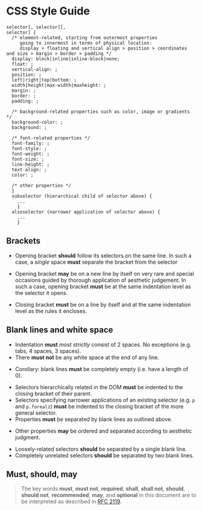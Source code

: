 CSS Style Guide
===============

    selector[, selector][,
    selector] {
      /* element-related, starting from outermost properties
         going to innermost in terms of physical location:
         display > floating and vertical align > position > coordinates and size > margin > border > padding */
      display: block|inline|inline-block|none;
      float: ;
      vertical-align: ;
      position: ;
      left|right|top|bottom: ;
      width|height|max-width|maxheight: ;
      margin: ;
      border: ;
      padding: ;
    
      /* background-related properties such as color, image or gradients */
      background-color: ;
      background: ;
    
      /* font-related properties */
      font-family: ;
      font-style: ;
      font-weight: ;
      font-size: ;
      line-height: ;
      text-align: ;
      color: ;
      
      /* other properties */
      }
      subselector (hierarchical child of selector above) {
        ...
        }
      alsoselector (narrower application of selector above) {
        ...
        }


Brackets
--------

* Opening bracket **should** follow its selectors on the same line.
  In such a case, a _single_ space **must** separate the bracket from the selector
- Opening bracket **may** be on a new line by itself on very rare and
  special occasions guided by thorough application of aesthetic judgement.
  In such a case, opening bracket **must** be at the same indentation level as the selector it opens.
* Closing bracket **must** be on a line by itself and at the same indentation level as the rules it encloses.      


Blank lines and white space
-----

* Indentation **must** _most strictly_ consist of 2 spaces. No exceptions (e.g. tabs, 4 spaces, 3 spaces).
* There **must not** be any white space at the end of any line.
- Corollary: blank lines **must** be completely empty (i.e. have a length of 0).
* Selectors hierarchically related in the DOM **must** be indented to the closing bracket of their parent.
* Selectors specifying narrower applications of an existing selector (e.g. `p` and `p.forealz`) **must**
  be indented to the closing bracket of the more general selector.
* Properties **must** be separated by blank lines as outlined above.
- Other properties **may** be ordered and separated according to aesthetic judgment.
* Loosely-related selectors **should** be separated by a single blank line.
* Completely unrelated selectors **should** be separated by two blank lines.


Must, should, may
----

> The key words **must**, **must not**, **required**, **shall**,
**shall not**, **should**, **should not**, **recommended**, **may**,
and **optional** in this document are to be interpreted as described in
[RFC 2119](http://pretty-rfc.herokuapp.com/RFC2119).


